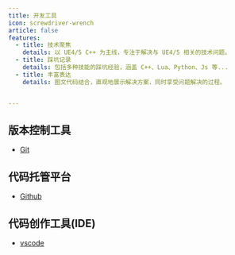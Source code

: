 ```yaml
---
title: 开发工具
icon: screwdriver-wrench
article: false
features:
  - title: 技术聚焦
    details: 以 UE4/5 C++ 为主线，专注于解决与 UE4/5 相关的技术问题。
  - title: 踩坑记录
    details: 包括多种技能的踩坑经验，涵盖 C++、Lua、Python、Js 等...
  - title: 丰富表达
    details: 图文代码结合，直观地展示解决方案，同时享受问题解决的过程。


---
```


## 版本控制工具

* [Git](git/README.md)

## 代码托管平台

* [Github](github/README.md)

## 代码创作工具(IDE)

* [vscode](vscode/README.md)
